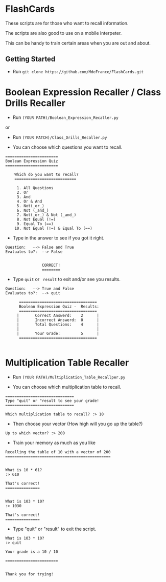# FlashCards

These scripts are for those who want to recall information.


The scripts are also good to use on a mobile interpeter.

This can be handy to train certain areas when you are out and about.



## Getting Started

* Run ```git clone https://github.com/MdeFrance/FlashCards.git```




# Boolean Expression Recaller / Class Drills Recaller


* Run ```(YOUR PATH)/Boolean_Expression_Recaller.py ```

or

* Run ```(YOUR PATCH)/Class_Drills_Recaller.py```

* You can choose which questions you want to recall.
```
======================= 
Boolean Expression Quiz
=======================

    Which do you want to recall?
    ===========================

     1. All Questions
     2. Or
     3. And
     4. Or & And
     5. Not(_or_)
     6. Not (_and_)
     7. Not(_or_) & Not (_and_)
     8. Not Equal (!=)
     9. Equal To (==)
    10. Not Equal (!=) & Equal To (==)
```

* Type in the answer to see if you got it right.
```
Question:	-->	False and True
Evaluates to?:	-->	False


				CORRECT!
				========
```
* Type ```quit``` or ``` result``` to exit and/or see you results.
```
Question:	-->	True and False
Evaluates to?:	-->	quit

      ==================================
      Boolean Expression Quiz -  Results:
      ==================================
     |       Correct Answerd:    2      |
     |       Incorrect Answerd:  0      |
     |       Total Questions:    4      |
     |                                  |
     |       Your Grade:         5      |
      ==================================
    
```
# Multiplication Table Recaller


* Run ```(YOUR PATH)/Multiplication_Table_Recallper.py```

* You can choose which multiplication table to recall.
```
==============================
Type "quit" or "result to see your grade!
==============================

Which multiplication table to recall? :> 10
```
* Then choose your vector  (How high will you go up the table?)
```
Up to which vector? :> 200
```
* Train your memory as much as you like
```
Recalling the table of 10 with a vector of 200
==============================================


What is 10 * 61?
:> 610

That's correct!
===============


What is 103 * 10?
:> 1030

That's correct!
===============
```
* Type "quit" or "result" to exit the script.
```
What is 103 * 10?
:> quit

Your grade is a 10 / 10

=======================


Thank you for trying!

```
